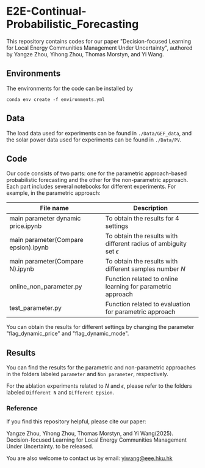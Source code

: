 # E2E-Continual-Probabilistic_Forecasting

This repository contains codes for our paper "Decision-focused Learning for Local Energy Communities Management Under Uncertainty", authored by Yangze Zhou, Yihong Zhou, Thomas Morstyn, and Yi Wang.

## Environments
The environments for the code can be installed by
```
conda env create -f environments.yml
```

## Data
The load data used for experiments can be found in ```./Data/GEF_data```, and the solar power data used for experiments can be found in ```./Data/PV```.

## Code
Our code consists of two parts: one for the parametric approach-based probabilistic forecasting and the other for the non-parametric approach. Each part includes several notebooks for different experiments. For example, in the parametric approach:

| File name      | Description |
| ----------- | ----------- |
| main parameter dynamic price.ipynb      | To obtain the results for 4 settings|
| main parameter(Compare epsion).ipynb    |To obtain the results with different radius of ambiguity set $\epsilon$|
| main parameter(Compare N).ipynb   | To obtain the results with different samples number $N$|
| online_non_parameter.py  | Function related to online learning for parametric approach|
| test_parameter.py  | Function related to evaluation for parametric approach|

 You can obtain the results for different settings by changing the parameter "flag_dynamic_price" and "flag_dynamic_mode".

 ## Results
 You can find the results for the parametric and non-parametric approaches in the folders labeled ```parameter``` and ```Non parameter```, respectively.

For the ablation experiments related to $N$ and $\epsilon$, please refer to the folders labeled ```Different N``` and ```Different Epsion```.

### Reference
If you find this repository helpful, please cite our paper:

Yangze Zhou, Yihong Zhou, Thomas Morstyn, and Yi Wang(2025). Decision-focused Learning for Local Energy Communities Management Under Uncertainty. to be released.

You are also welcome to contact us by email: yiwang@eee.hku.hk

